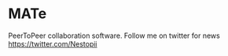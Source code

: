 # MATe
PeerToPeer collaboration software.
Follow me on twitter for news https://twitter.com/Nestopii
